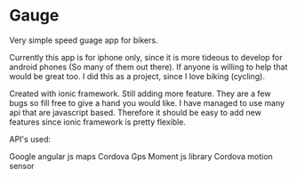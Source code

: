 # Gauge
Very simple speed guage app for bikers. 

Currently this app is for iphone only, since it is more tideous to develop for android phones (So many of them out there). 
If anyone is willing to help that would be great too. I did this as a project, since I love biking (cycling). 

Created with ionic framework. Still adding more feature. 
They are a few bugs so fill free to give a hand you would like. 
I have managed to use many api that are javascript based. 
Therefore it should be easy to add new features since ionic framework is pretty flexible. 




API's used: 

  Google angular js maps
  Cordova Gps 
  Moment js library
  Cordova motion sensor
